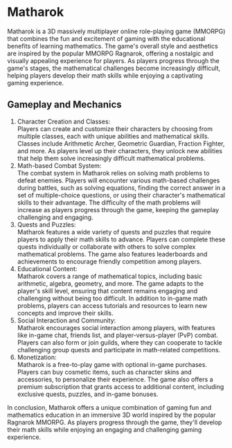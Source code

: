 # Matharok

Matharok is a 3D massively multiplayer online role-playing game (MMORPG) that combines the fun and excitement of gaming with the educational benefits of learning mathematics. The game's overall style and aesthetics are inspired by the popular MMORPG Ragnarok, offering a nostalgic and visually appealing experience for players. As players progress through the game's stages, the mathematical challenges become increasingly difficult, helping players develop their math skills while enjoying a captivating gaming experience.

## Gameplay and Mechanics
1. Character Creation and Classes: <br>Players can create and customize their characters by choosing from multiple classes, each with unique abilities and mathematical skills. Classes include Arithmetic Archer, Geometric Guardian, Fraction Fighter, and more. As players level up their characters, they unlock new abilities that help them solve increasingly difficult mathematical problems.
2. Math-based Combat System: <br>The combat system in Matharok relies on solving math problems to defeat enemies. Players will encounter various math-based challenges during battles, such as solving equations, finding the correct answer in a set of multiple-choice questions, or using their character's mathematical skills to their advantage. The difficulty of the math problems will increase as players progress through the game, keeping the gameplay challenging and engaging.
3. Quests and Puzzles: <br>Matharok features a wide variety of quests and puzzles that require players to apply their math skills to advance. Players can complete these quests individually or collaborate with others to solve complex mathematical problems. The game also features leaderboards and achievements to encourage friendly competition among players.
4. Educational Content: <br>Matharok covers a range of mathematical topics, including basic arithmetic, algebra, geometry, and more. The game adapts to the player's skill level, ensuring that content remains engaging and challenging without being too difficult. In addition to in-game math problems, players can access tutorials and resources to learn new concepts and improve their skills.
5. Social Interaction and Community: <br>Matharok encourages social interaction among players, with features like in-game chat, friends list, and player-versus-player (PvP) combat. Players can also form or join guilds, where they can cooperate to tackle challenging group quests and participate in math-related competitions.
6. Monetization: <br>Matharok is a free-to-play game with optional in-game purchases. Players can buy cosmetic items, such as character skins and accessories, to personalize their experience. The game also offers a premium subscription that grants access to additional content, including exclusive quests, puzzles, and in-game bonuses.

In conclusion, Matharok offers a unique combination of gaming fun and mathematics education in an immersive 3D world inspired by the popular Ragnarok MMORPG. As players progress through the game, they'll develop their math skills while enjoying an engaging and challenging gaming experience.
